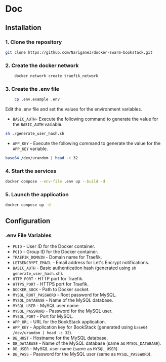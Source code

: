 # Doc 

## Installation

### 1. Clone the repository
```bash
git clone https://github.com/Narigane3/docker-swarm-bookstack.git
```

### 2. Create the docker network
    
```bash
    docker network create traefik_network
```

### 3. Create the .env file
    
```bash
    cp .env.example .env
```
Edit the .env file and set the values for the environment variables.

- `BASIC_AUTH`- Execute the following command to generate  the value for the `BASIC_AUTH` variable.
```bash
sh ./generate_user_hash.sh
```
- `APP_KEY` - Execute the following command to generate the value for the `APP_KEY` variable.
```bash
base64 /dev/urandom | head -c 32
```
### 4. Start the services
```bash
docker compose --env-file .env up --build -d
```
### 5. Launch the application
```bash
docker compose up -d
```

## Configuration
### .env File Variables

- `PUID` - User ID for the Docker container.
- `PGID` - Group ID for the Docker container.
- `TRAEFIK_DOMAIN` - Domain name for Traefik.
- `LETSENCRYPT_EMAIL` - Email address for Let's Encrypt notifications.
- `BASIC_AUTH` - Basic authentication hash (generated using `sh generate_user_hash.sh`).
- `HTTP_PORT` - HTTP port for Traefik.
- `HTTPS_PORT` - HTTPS port for Traefik.
- `DOCKER_SOCK` - Path to Docker socket.
- `MYSQL_ROOT_PASSWORD` - Root password for MySQL.
- `MYSQL_DATABASE` - Name of the MySQL database.
- `MYSQL_USER` - MySQL user name.
- `MYSQL_PASSWORD` - Password for the MySQL user.
- `MYSQL_PORT` - Port for MySQL.
- `APP_URL` - URL for the BookStack application.
- `APP_KEY` - Application key for BookStack (generated using `base64 /dev/urandom | head -c 32`).
- `DB_HOST` - Hostname for the MySQL database.
- `DB_DATABASE` - Name of the MySQL database (same as `MYSQL_DATABASE`).
- `DB_USER` - MySQL user name (same as `MYSQL_USER`).
- `DB_PASS` - Password for the MySQL user (same as `MYSQL_PASSWORD`).